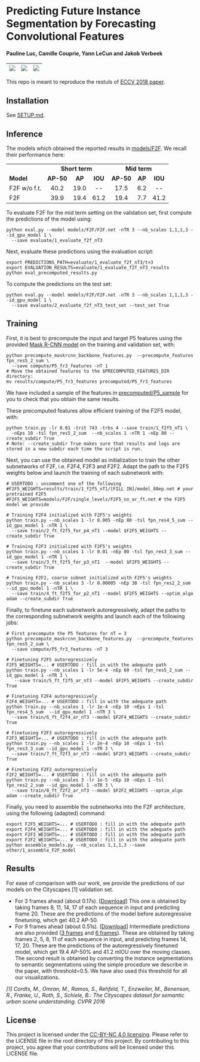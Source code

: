 # Predicting Future Instance Segmentation by Forecasting Convolutional Features
#### Pauline Luc, Camille Couprie, Yann LeCun and Jakob Verbeek

| ![](examples/seq1.gif) | ![](examples/seq2.gif) | ![](examples/seq3.gif) |
| ---------------------- | ---------------------- | ---------------------- |


This repo is meant to reproduce the restuls of [ECCV 2018 paper](https://arxiv.org/pdf/1803.11496.pdf). 

## Installation

See [SETUP.md](SETUP.md).

## Inference

The models which obtained the reported results in [models/F2F](models/F2F). We recall their performance here:

<table>
  <tr>
    <td></td>
    <td colspan="3" align="center"><b>Short term</td>
    <td colspan="3" align="center"><b>Mid term</td>
  </tr>
  <tr>
    <td><b>Model</td>
    <td align="center"><b>AP-50</td>
    <td align="center"><b>AP</td>
    <td align="center"><b>IOU</td>
    <td align="center"><b>AP-50</td>
    <td align="center"><b>AP</td>
    <td align="center"><b>IOU</td>
  </tr>
  <tr>
      <td>F2F w/o f.t.</td>
      <td align="center">40.2</td>
      <td align="center">19.0</td>
      <td align="center">--</td>
      <td align="center">17.5</td>
      <td align="center">6.2</td>
      <td align="center">--</td>
  </tr>
  <tr>
      <td>F2F</td>
      <td align="center">39.9</td>
      <td align="center">19.4</td>
      <td align="center">61.2</td>
      <td align="center">19.4</td>
      <td align="center">7.7</td>
      <td align="center">41.2</td>
  </tr>
</table>


To evaluate F2F for the mid term setting on the validation set, first compute the predictions of the model using:
```
python eval.py --model models/F2F/F2F.net -nTR 3 --nb_scales 1,1,1,3 --id_gpu_model 1 \
  --save evaluate/1_evaluate_f2f_nT3
```

Next, evaluate these predictions using the evaluation script:
```
export PREDICTIONS_PATH=evaluate/1_evaluate_f2f_nT3/t+3
export EVALUATION_RESULTS=evaluate/1_evaluate_f2f_nT3_results
python eval_precomputed_results.py
```

To compute the predictions on the test set:
```
python eval.py --model models/F2F/F2F.net -nTR 3 --nb_scales 1,1,1,3 --id_gpu_model 1 \
  --save evaluate/2_evaluate_f2f_nT3_test_set --test_set True
```

## Training

First, it is best to precompute the input and target P5 features using the provided [Mask R-CNN model](models/maskrcnn/ResNet-50-FPN-coco_init_e2e_cityscapes_finetuned/) on the training and validation set, with:
```
python precompute_maskrcnn_backbone_features.py  --precompute_features fpn_res5_2_sum \
  --save compute/P5_fr3_features -nT 1
# Move the obtained features to the $PRECOMPUTED_FEATURES_DIR directory:
mv results/compute/P5_fr3_features precomputed/P5_fr3_features
```

We have included a sample of the features in [precomputed/P5_sample](precomputed/P5_sample) for you to check that you obtain the same results.

These precomputed features allow efficient training of the F2F5 model, with:

```
python train.py -lr 0.01 -trit 743 -trbs 4 --save train/1_f2f5_nT1 \
  -nEps 10 -tsl fpn_res5_2_sum  --nb_scales 1 -nTR 1 -nEp 80 --create_subdir True
# Note: --create_subdir True makes sure that results and logs are stored in a new subdir each time the script is run.
```

Next, you can use the obtained model as initialization to train the other subnetworks of F2F, i.e. F2F4, F2F3 and F2F2.
Adapt the path to the F2F5 weights below and launch the training of each subnetwork with:

```
# USERTODO : uncomment one of the following
#F2F5_WEIGHTS=results/train/1_f2f5_nT1/[FILL IN]/model_80ep.net # your pretrained F2F5
#F2F5_WEIGHTS=models/F2F/single_levels/F2F5_no_ar_ft.net # the F2F5 model we provide

# Training F2F4 initialized with F2F5's weights
python train.py --nb_scales 1 -lr 0.005 -nEp 80 -tsl fpn_res4_5_sum --id_gpu_model 1 -nTR 1 \
  --save train/2_ft_f2f5_for_p4_nT1 --model $F2F5_WEIGHTS --create_subdir True

# Training F2F3 initialized with F2F5's weights
python train.py --nb_scales 1 -lr 0.01 -nEp 80 -tsl fpn_res3_3_sum --id_gpu_model 1 -nTR 1 \
  --save train/3_ft_f2f5_for_p3_nT1  --model $F2F5_WEIGHTS --create_subdir True

# Training F2F2, coarse subnet initialized with F2F5's weights
python train.py --nb_scales 3 -lr 0.00005 -nEp 30 -tsl fpn_res2_2_sum --id_gpu_model 1 -nTR 1 \
  --save train/4_ft_f2f5_for_p2_nT1 --model $F2F5_WEIGHTS --optim_algo adam --create_subdir True
```

Finally, to finetune each subnetwork autoregressively, adapt the paths to the corresponding subnetwork weights and launch each of the following jobs:

```
# First precompute the P5 features for nT = 3
python precompute_maskrcnn_backbone_features.py  --precompute_features fpn_res5_2_sum \
  --save compute/P5_fr3_features -nT 3

# Finetuning F2F5 autoregressively
F2F5_WEIGHTS=... # USERTODO : fill in with the adequate path
python train.py --nb_scales 1 -lr 5e-4 -nEp 60 -tsl fpn_res5_2_sum --id_gpu_model 1 -nTR 3 \
   --save train/5_ft_f2f5_ar_nT3 --model $F2F5_WEIGHTS --create_subdir True

# Finetuning F2F4 autoregressively
F2F4_WEIGHTS=... # USERTODO : fill in with the adequate path
python train.py --nb_scales 1 -lr 1e-4 -nEp 10 -nEps 1 -tsl fpn_res4_5_sum  --id_gpu_model 1 -nTR 3 \
  --save train/6_ft_f2f4_ar_nT3 --model $F2F4_WEIGHTS --create_subdir True

# Finetuning F2F3 autoregressively
F2F3_WEIGHTS=... # USERTODO : fill in with the adequate path
python train.py --nb_scales 1 -lr 2e-4 -nEp 10 -nEps 1 -tsl fpn_res3_3_sum --id_gpu_model 1 -nTR 3 \
  --save train/7_ft_f2f3_ar_nT3 --model $F2F3_WEIGHTS --create_subdir True

# Finetuning F2F2 autoregressively
F2F2_WEIGHTS=... # USERTODO : fill in with the adequate path
python train.py --nb_scales 3 -lr 1e-5 -nEp 10 -nEps 1 -tsl fpn_res2_2_sum --id_gpu_model 1 -nTR 3 \
  --save train/8_ft_f2f2_ar_nT3 --model $F2F2_WEIGHTS --optim_algo adam --create_subdir True
```

Finally, you need to assemble the subnetworks into the F2F architecture, using the following (adapted) command:
```
export F2F5_WEIGHTS=... # USERTODO : fill in with the adequate path
export F2F4_WEIGHTS=... # USERTODO : fill in with the adequate path
export F2F3_WEIGHTS=... # USERTODO : fill in with the adequate path
export F2F2_WEIGHTS=... # USERTODO : fill in with the adequate path
python assemble_models.py --nb_scales 1,1,1,3 --save other/1_assemble_F2F_model
```

## Results

For ease of comparison with our work, we provide the predictions of our models on the Cityscapes [1] validation set.
- For 3 frames ahead (about 0.17s). [[Download]](precomputed/predictions/f2f_nT1_ishexcx9to.tar.gz)
This one is obtained by taking frames 8, 11, 14, 17 of each sequence in input and predicting frame 20. These are the predictions of the model before autoregressive finetuning, which get 40.2 AP-50.
- For 9 frames ahead (about 0.51s). [[Download]](precomputed/predictions/f2f_ft_nT3_t%2B3_qqu04edgr0.tar.gz) Intermediate predictions are also provided ([3 frames](precomputed/predictions/f2f_ft_nT3_t%2B1_qqu04edgr0.tar.gz) and [6 frames](precomputed/predictions/f2f_ft_nT3_t%2B2_qqu04edgr0.tar.gz)).
These are obtained by taking frames 2, 5, 8, 11 of each sequence in input, and predicting frames 14, 17, 20. These are the predictions of the autoregressively finetuned model, which get 19.4 AP-50% and 41.2 mIOU over the moving classes. The second result is obtained by converting the instance segmentations to semantic segmentations using the simple procedure we describe in the paper, with threshold=0.5. We have also used this threshold for all our visualizations.

*[1] Cordts, M., Omran, M., Ramos, S., Rehfeld, T., Enzweiler, M., Benenson, R., Franke, U., Roth, S., Schiele, B.: The Cityscapes dataset for semantic urban scene understanding. CVPR 2016*

## License 
This project is licensed under the [CC-BY-NC 4.0 licensing](https://creativecommons.org/licenses/by-nc/4.0/legalcode). Please refer to the LICENSE file in the root directory of this project. By contributing to this project, you agree that your contributions will be licensed under this LICENSE file.
